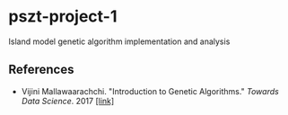 # pszt-project-1
Island model genetic algorithm implementation and analysis

## References
- Vijini Mallawaarachchi. "Introduction to Genetic Algorithms." <i>Towards Data Science</i>. 2017 [[link]](https://towardsdatascience.com/introduction-to-genetic-algorithms-including-example-code-e396e98d8bf3)
